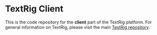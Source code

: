 # TextRig Client

This is the code repository for the **client** part of the TextRig platform. For general information on TextRig, please visit the main [TextRig repository](https://github.com/VedaWebProject/textrig).
